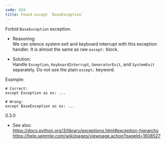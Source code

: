 ```yaml
---
code: 424
title: Found except `BaseException`
---
```


Forbid `BaseException` exception.

  - Reasoning:  
    We can silence system exit and keyboard interrupt with this
    exception handler. It is almost the same as raw `except:` block.

  - Solution:  
    Handle `Exception`, `KeyboardInterrupt`, `GeneratorExit`, and
    `SystemExit` separately. Do not use the plain `except:` keyword.

Example:

    # Correct:
    except Exception as ex: ...
    
    # Wrong:
    except BaseException as ex: ...

<div class="versionadded">

0.3.0

</div>

  - See also:  
    <https://docs.python.org/3/library/exceptions.html#exception-hierarchy>
    <https://help.semmle.com/wiki/pages/viewpage.action?pageId=1608527>